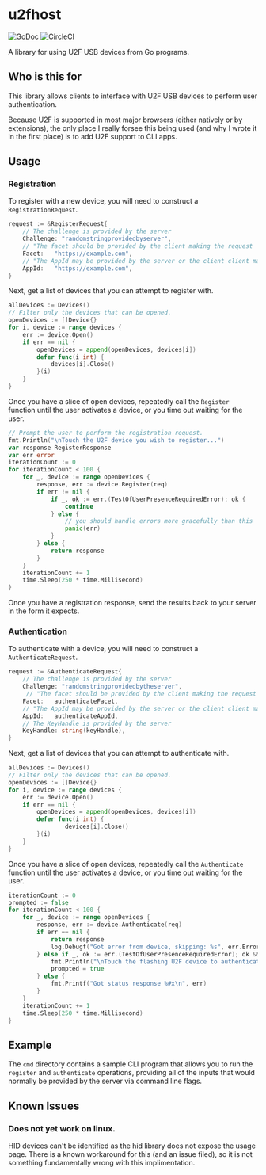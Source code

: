 # u2fhost
[![GoDoc](https://godoc.org/github.com/marshallbrekka/u2fhost?status.svg)](http://godoc.org/github.com/marshallbrekka/u2fhost) [![CircleCI](https://circleci.com/gh/marshallbrekka/u2fhost.svg?style=shield)](https://circleci.com/gh/marshallbrekka/u2fhost)

A library for using U2F USB devices from Go programs.

## Who is this for
This library allows clients to interface with U2F USB devices to perform user authentication.

Because U2F is supported in most major browsers (either natively or by extensions), the only place I really forsee this being used (and why I wrote it in the first place) is to add U2F support to CLI apps.

## Usage

### Registration

To register with a new device, you will need to construct a `RegistrationRequest`.
```go
request := &RegisterRequest{
	// The challenge is provided by the server
	Challenge: "randomstringprovidedbyserver",
	// "The facet should be provided by the client making the request
	Facet:	 "https://example.com",
	// "The AppId may be provided by the server or the client client making the request.
	AppId:	 "https://example.com",
}
```

Next, get a list of devices that you can attempt to register with.

```go
allDevices := Devices()
// Filter only the devices that can be opened.
openDevices := []Device{}
for i, device := range devices {
	err := device.Open()
	if err == nil {
		openDevices = append(openDevices, devices[i])
		defer func(i int) {
			devices[i].Close()
		}(i)
	}
}
```

Once you have a slice of open devices, repeatedly call the `Register` function until the user activates a device, or you time out waiting for the user.

```go
// Prompt the user to perform the registration request.
fmt.Println("\nTouch the U2F device you wish to register...")
var response RegisterResponse
var err error
iterationCount := 0
for iterationCount < 100 {
	for _, device := range openDevices {
		response, err := device.Register(req)
		if err != nil {
			if _, ok := err.(TestOfUserPresenceRequiredError); ok {
				continue
			} else {
				// you should handle errors more gracefully than this
				panic(err)
			}
		} else {
			return response
		}
	}
	iterationCount += 1
	time.Sleep(250 * time.Millisecond)
}
```

Once you have a registration response, send the results back to your server in the form it expects.

### Authentication

To authenticate with a device, you will need to construct a `AuthenticateRequest`.

```go
request := &AuthenticateRequest{
	// The challenge is provided by the server
	Challenge: "randomstringprovidedbytheserver",
	 // "The facet should be provided by the client making the request
	Facet:	 authenticateFacet,
	// "The AppId may be provided by the server or the client client making the request.
	AppId:	 authenticateAppId,
	// The KeyHandle is provided by the server
	KeyHandle: string(keyHandle),
}
```

Next, get a list of devices that you can attempt to authenticate with.

```go
allDevices := Devices()
// Filter only the devices that can be opened.
openDevices := []Device{}
for i, device := range devices {
	err := device.Open()
	if err == nil {
		openDevices = append(openDevices, devices[i])
		defer func(i int) {
				devices[i].Close()
		}(i)
	}
}
```

Once you have a slice of open devices, repeatedly call the `Authenticate` function until the user activates a device, or you time out waiting for the user.

```go
iterationCount := 0
prompted := false
for iterationCount < 100 {
	for _, device := range openDevices {
		response, err := device.Authenticate(req)
		if err == nil {
			return response
			log.Debugf("Got error from device, skipping: %s", err.Error())
		} else if _, ok := err.(TestOfUserPresenceRequiredError); ok && !prompted {
			fmt.Println("\nTouch the flashing U2F device to authenticate...\n")
			prompted = true
		} else {
			fmt.Printf("Got status response %#x\n", err)
		}
	}
	iterationCount += 1
	time.Sleep(250 * time.Millisecond)
}
```
## Example
The `cmd` directory contains a sample CLI program that allows you to run the `register` and `authenticate` operations, providing all of the inputs that would normally be provided by the server via command line flags.

## Known Issues

### Does not yet work on linux.
HID devices can't be identified as the hid library does not expose the usage page.
There is a known workaround for this (and an issue filed), so it is not something fundamentally wrong with this implimentation.
